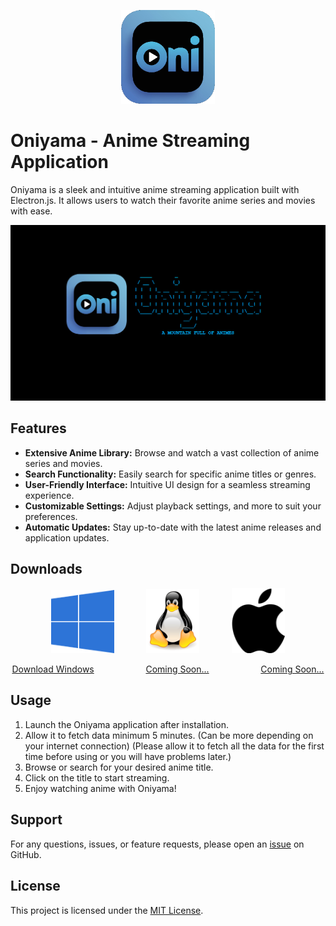 <p align="center">
  <img src="https://github.com/Shuvadip-Ghosh/Oniyama/blob/master/logo.png?raw=true" alt="logo.png" />
</p>

# Oniyama - Anime Streaming Application

Oniyama is a sleek and intuitive anime streaming application built with Electron.js. It allows users to watch their favorite anime series and movies with ease.

![Oniyama Preview](preview.png)

## Features

- **Extensive Anime Library:** Browse and watch a vast collection of anime series and movies.
- **Search Functionality:** Easily search for specific anime titles or genres.
- **User-Friendly Interface:** Intuitive UI design for a seamless streaming experience.
- **Customizable Settings:** Adjust playback settings, and more to suit your preferences.
- **Automatic Updates:** Stay up-to-date with the latest anime releases and application updates.

## Downloads

<p align="center">
  <img src="https://github.com/Shuvadip-Ghosh/Oniyama/blob/master/windows-logo.png?raw=true" alt="win-logo.png" style="width:20%" />&nbsp;&nbsp;&nbsp;&nbsp;&nbsp;&nbsp;&nbsp;&nbsp;&nbsp;&nbsp;&nbsp;&nbsp;
  <img src="https://github.com/Shuvadip-Ghosh/Oniyama/blob/master/linux-logo.png?raw=true" alt="linux-logo.png" style="width:17%"/>&nbsp;&nbsp;&nbsp;&nbsp;&nbsp;&nbsp;&nbsp;&nbsp;&nbsp;&nbsp;&nbsp;&nbsp;
  <img src="https://github.com/Shuvadip-Ghosh/Oniyama/blob/master/apple-logo.png?raw=true" alt="apple-logo.png" style="width:17%"/>
</p>

<p align="center">
  <a href="https://github.com/Shuvadip-Ghosh/Oniyama/releases/latest/download/Oniyama-setup.exe">Download Windows</a>&nbsp;&nbsp;&nbsp;&nbsp;&nbsp;&nbsp;&nbsp;&nbsp;&nbsp;&nbsp;&nbsp;&nbsp;&nbsp;&nbsp;&nbsp;&nbsp;&nbsp;&nbsp;&nbsp;&nbsp;
  <a href="javascript:void(0)">Coming Soon...</a>&nbsp;&nbsp;&nbsp;&nbsp;&nbsp;&nbsp;&nbsp;&nbsp;&nbsp;&nbsp;&nbsp;&nbsp;&nbsp;&nbsp;&nbsp;&nbsp;&nbsp;&nbsp;&nbsp;&nbsp;
  <a href="javascript:void(0)">Coming Soon...</a>
</p>



## Usage

1. Launch the Oniyama application after installation.
2. Allow it to fetch data minimum 5 minutes. (Can be more depending on your internet connection) (Please allow it to fetch all the data for the first time before using or you will have problems later.)
3. Browse or search for your desired anime title.
4. Click on the title to start streaming.
5. Enjoy watching anime with Oniyama!

## Support

For any questions, issues, or feature requests, please open an [issue](https://github.com/Shuvadip-Ghosh/oniyama/issues) on GitHub.

## License

This project is licensed under the [MIT License](LICENSE).
